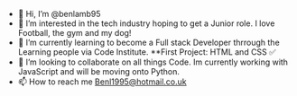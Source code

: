 - 👋 Hi, I’m @benlamb95
- 👀 I’m interested in the tech industry hoping to get a Junior role. I love Football, the gym and my dog!
- 🌱 I’m currently learning to become a Full stack Developer thrrough the Learning people via Code Institute.     **First Project: HTML and CSS :white_check_mark:
- 💞️ I’m looking to collaborate on all things Code. Im currently working with JavaScript and will be moving onto Python.
- 📫 How to reach me Benl1995@hotmail.co.uk

<!---
benlamb95/benlamb95 is a ✨ special ✨ repository because its `README.md` (this file) appears on your GitHub profile.
You can click the Preview link to take a look at your changes.
--->
